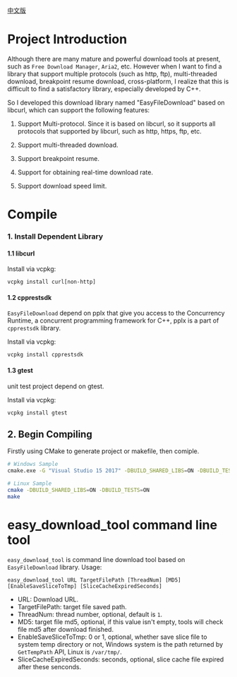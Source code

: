 [中文版](README_ch.md)
# Project Introduction
Although there are many mature and powerful download tools at present, such as `Free Download Manager`, `Aria2`, etc. However when I want to find a library that support multiple protocols (such as http, ftp), multi-threaded download, breakpoint resume download, cross-platform, I realize that this is difficult to find a satisfactory library, especially developed by C++. 

So I developed this download library named "EasyFileDownload" based on libcurl, which can support the following features:

1. Support Multi-protocol. Since it is based on libcurl, so it supports all protocols that supported by libcurl, such as http, https, ftp, etc.

2. Support multi-threaded download.

3. Support breakpoint resume.

4. Support for obtaining real-time download rate.

5. Support download speed limit.


# Compile
### 1. Install Dependent Library
#### 1.1 libcurl

Install via vcpkg:
```
vcpkg install curl[non-http]
```

#### 1.2 cpprestsdk
`EasyFileDownload` depend on pplx that give you access to the Concurrency Runtime, a concurrent programming framework for C++, pplx is a part of `cpprestsdk` library.

Install via vcpkg:
```
vcpkg install cpprestsdk
```

#### 1.3 gtest
unit test project depend on gtest.

Install via vcpkg:
```
vcpkg install gtest
```

## 2. Begin Compiling
Firstly using CMake to generate project or makefile, then comiple.

```bash
# Windows Sample
cmake.exe -G "Visual Studio 15 2017" -DBUILD_SHARED_LIBS=ON -DBUILD_TESTS=ON -S %~dp0 -B %~dp0build

# Linux Sample
cmake -DBUILD_SHARED_LIBS=ON -DBUILD_TESTS=ON
make
```

# easy_download_tool command line tool
`easy_download_tool` is command line download tool based on `EasyFileDownload` library. Usage:

```
easy_download_tool URL TargetFilePath [ThreadNum] [MD5] [EnableSaveSliceToTmp] [SliceCacheExpiredSeconds]
```

- URL: Download URL.
- TargetFilePath: target file saved path.
- ThreadNum: thread number, optional, default is `1`.
- MD5: target file md5, optional, if this value isn't empty, tools will check file md5 after download finished.
- EnableSaveSliceToTmp: 0 or 1, optional, whether save slice file to system temp directory or not, Windows system is the path returned by `GetTempPath` API, Linux is `/var/tmp/`.
- SliceCacheExpiredSeconds: seconds, optional, slice cache file expired after these senconds.